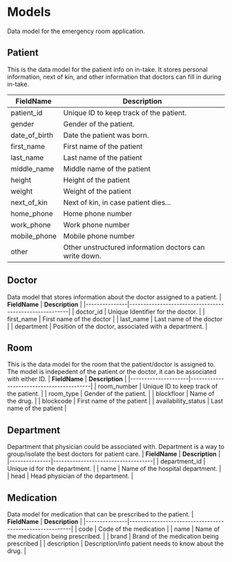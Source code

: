 # Models
Data model for the emergency room application. 


## Patient
This is the data model for the patient info on in-take. It stores personal information, next of kin, and other information that doctors can fill in during in-take. 

| **FieldName** | **Description**                                         |
|---------------|---------------------------------------------------------|
| patient_id    | Unique ID to keep track of the patient.                 |
| gender        | Gender of the patient.                                  |
| date_of_birth | Date the patient was born.                              |
| first_name    | First name of the patient                               |
| last_name     | Last name of the patient                                |
| middle_name   | Middle name of the patient                              |
| height        | Height of the patient                                   |
| weight        | Weight of the patient                                   |
| next_of_kin   | Next of kin, in case patient dies...                    |
| home_phone    | Home phone number                                       |
| work_phone    | Work phone number                                       |
| mobile_phone  | Mobile phone number                                     |
| other         | Other unstructured information doctors can write down.  |


## Doctor
Data model that stores information about the doctor assigned to a patient. 
| **FieldName** | **Description**                                        |
|---------------|--------------------------------------------------------|
| doctor_id     | Unique Identifier for the doctor.                      |
| first_name    | First name of the doctor                               |
| last_name     | Last name of the doctor                                |
| department    | Position of the doctor, associated with a department.  |


## Room
This is the data model for the room that the patient/doctor is assigned to. The model is indepedent of the patient or the doctor, it can  be associated with either ID. 
| **FieldName**       | **Description**                          |
|---------------------|------------------------------------------|
| room_number         | Unique ID to keep track of the patient.  |
| room_type           | Gender of the patient.                   |
| blockfloor          | Name of the drug.                        |
| blockcode           | First name of the patient                |
| availability_status | Last name of the patient                 |


## Department
Department that physician could be associated with. Department is a way to group/isolate the best doctors for patient care. 
| **FieldName** | **Description**                    |
|---------------|------------------------------------|
| department_id | Unique id for the department.      |
| name          | Name of the hospital department.   |
| head          | Head physician of the department.  |


## Medication
Data model for medication that can be prescribed to the patient. 
| **FieldName** | **Description**                                         |
|---------------|---------------------------------------------------------|
| code          | Code of the medication                                  |
| name          | Name of the medication being prescribed.                |
| brand         | Brand  of the medication being prescribed               |
| description   | Description/info patient needs to know about the drug.  |


